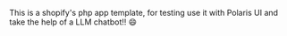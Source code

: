 This is a shopify's php app template, for testing use it with Polaris UI and take the help of a LLM chatbot!! 😄
